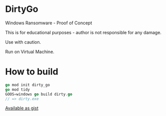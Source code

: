 # DirtyGo
Windows Ransomware - Proof of Concept

This is for educational purposes - author is not responsible for any damage.  

Use with caution.  

Run on Virtual Machine.

# How to build
```go
go mod init dirty_go
go mod tidy
GOOS=windows go build dirty.go
// => dirty.exe
```
[Available as gist](https://gist.github.com/alx3dev/8fc4496a7a1cb0af69dd8e531753d42a)
